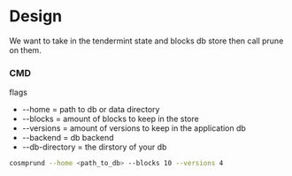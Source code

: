 # Design

We want to take in the tendermint state and blocks db store then call prune on them. 

### CMD

flags

- --home = path to db or data directory
- --blocks = amount of blocks to keep in the store
- --versions = amount of versions to keep in the application db
- --backend = db backend
- --db-directory = the dirstory of your db

```sh
cosmprund --home <path_to_db> --blocks 10 --versions 4
```
